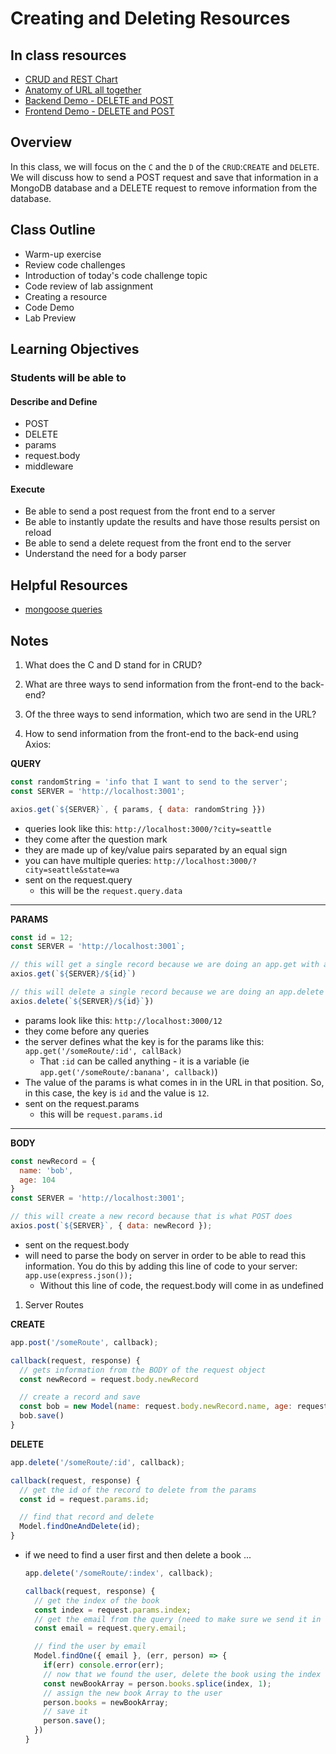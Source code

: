 # Creating and Deleting Resources

## In class resources

- [CRUD and REST Chart](whiteboard/crud-rest-chart.png)
- [Anatomy of URL all together](whiteboard/url-anatomy-all-together.png)
- [Backend Demo - DELETE and POST](inclass-demo/backend/)
- [Frontend Demo - DELETE and POST](inclass-demo/frontend/)

## Overview

In this class, we will focus on the `C` and the `D` of the `CRUD`:`CREATE` and `DELETE`. We will discuss how to send a POST request and save that information in a MongoDB database and a DELETE request to remove information from the database.

## Class Outline

- Warm-up exercise
- Review code challenges
- Introduction of today's code challenge topic
- Code review of lab assignment
- Creating a resource
- Code Demo
- Lab Preview

## Learning Objectives

### Students will be able to

#### Describe and Define

- POST
- DELETE
- params
- request.body
- middleware

#### Execute

- Be able to send a post request from the front end to a server
- Be able to instantly update the results and have those results persist on reload
- Be able to send a delete request from the front end to the server
- Understand the need for a body parser

## Helpful Resources

- [mongoose queries](https://mongoosejs.com/docs/api.html#model_Model.findOneAndDelete)

## Notes

1. What does the C and D stand for in CRUD?

1. What are three ways to send information from the front-end to the back-end?

1. Of the three ways to send information, which two are send in the URL?

1. How to send information from the front-end to the back-end using Axios:

**QUERY**

  ```javaScript
  const randomString = 'info that I want to send to the server';
  const SERVER = 'http://localhost:3001';

  axios.get(`${SERVER}`, { params, { data: randomString }})
  ```

- queries look like this: `http://localhost:3000/?city=seattle`
- they come after the question mark
- they are made up of key/value pairs separated by an equal sign
- you can have multiple queries: `http://localhost:3000/?city=seattle&state=wa`
- sent on the request.query
  - this will be the `request.query.data`

------------------------

**PARAMS**

```javaScript
const id = 12;
const SERVER = 'http://localhost:3001`;

// this will get a single record because we are doing an app.get with an id
axios.get(`${SERVER}/${id}`)

// this will delete a single record because we are doing an app.delete with an id
axios.delete(`${SERVER}/${id}`})
```

- params look like this: `http://localhost:3000/12`
- they come before any queries
- the server defines what the key is for the params like this: `app.get('/someRoute/:id', callBack)`
  - That `:id` can be called anything - it is a variable (ie `app.get('/someRoute/:banana', callback)`)
- The value of the params is what comes in in the URL in that position. So, in this case, the key is `id` and the value is `12`.
- sent on the request.params
  - this will be `request.params.id`

------------------------

**BODY**

```javaScript
const newRecord = {
  name: 'bob',
  age: 104
}
const SERVER = 'http://localhost:3001';

// this will create a new record because that is what POST does
axios.post(`${SERVER}`, { data: newRecord });
```

- sent on the request.body
- will need to parse the body on server in order to be able to read this information. You do this by adding this line of code to your server: `app.use(express.json());`
  - Without this line of code, the request.body will come in as undefined

1. Server Routes

**CREATE**

  ```javaScript
  app.post('/someRoute', callback);

  callback(request, response) {
    // gets information from the BODY of the request object
    const newRecord = request.body.newRecord

    // create a record and save
    const bob = new Model(name: request.body.newRecord.name, age: request.body.newRecord.age);
    bob.save()
  }
  ```

**DELETE**

  ```javaScript
  app.delete('/someRoute/:id', callback);

  callback(request, response) {
    // get the id of the record to delete from the params
    const id = request.params.id;

    // find that record and delete
    Model.findOneAndDelete(id);
  }
  ```

- if we need to find a user first and then delete a book ...

  ```javaScript
  app.delete('/someRoute/:index', callback);

  callback(request, response) {
    // get the index of the book
    const index = request.params.index;
    // get the email from the query (need to make sure we send it in the front-end)
    const email = request.query.email;

    // find the user by email
    Model.findOne({ email }, (err, person) => {
      if(err) console.error(err);
      // now that we found the user, delete the book using the index
      const newBookArray = person.books.splice(index, 1);
      // assign the new book Array to the user
      person.books = newBookArray;
      // save it
      person.save();
    })
  }
  ```
